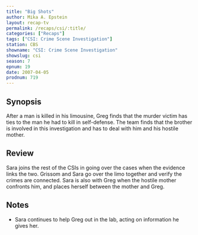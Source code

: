 ```yaml
---
title: "Big Shots"
author: Mika A. Epstein
layout: recap-tv
permalink: /recaps/csi/:title/
categories: ["Recaps"]
tags: ["CSI: Crime Scene Investigation"]
station: CBS
showname: "CSI: Crime Scene Investigation"
showslug: csi
season: 7
epnum: 19
date: 2007-04-05
prodnum: 719  
---
```


## Synopsis

After a man is killed in his limousine, Greg finds that the murder victim has ties to the man he had to kill in self-defense.  The team finds that the brother is involved in this investigation and has to deal with him and his hostile mother.

## Review

Sara joins the rest of the CSIs in going over the cases when the evidence links the two. Grissom and Sara go over the limo together and verify the crimes are connected. Sara is also with Greg when the hostile mother confronts him, and places herself between the mother and Greg.

## Notes

* Sara continues to help Greg out in the lab, acting on information he gives her.